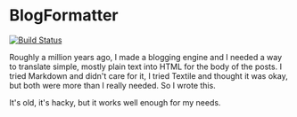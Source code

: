 # BlogFormatter

[![Build Status](https://travis-ci.org/jaw6/blog_formatter.png?branch=master)](https://travis-ci.org/jaw6/blog_formatter)

Roughly a million years ago, I made a blogging engine and I needed a way to translate simple, mostly plain text into HTML for the body of the posts. I tried Markdown and didn't care for it, I tried Textile and thought it was okay, but both were more than I really needed. So I wrote this.

It's old, it's hacky, but it works well enough for my needs.